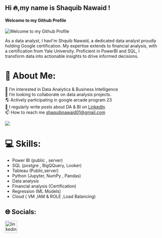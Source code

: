 ## Hi 🔥,my name is Shaquib Nawaid !
#### Welcome to my Github Profile
![Welcome to my Github Profile](https://media.licdn.com/dms/image/D5616AQE5VUYgfuqofw/profile-displaybackgroundimage-shrink_350_1400/0/1693769595203?e=1700092800&v=beta&t=760X88N9axxf-ncK9LvMDXoop2sWTPCr0ioZoJbqQnk)

As a data analyst, I havI'm Shquib Nawaid, a dedicated data analyst proudly holding Google certification. My expertise extends to financial analysis, with a certification from Yale University. Proficient in PowerBI and SQL, I transform data into actionable insights to drive informed decisions.
# 💫 About Me:
👀 I’m interested in Data Analytics & Business Intelligence<br>💞️ I’m looking to collaborate on data analysis projects.<br> 🌎 Actively participating in google arcade program 23<br>📝 I regularly write posts about DA & BI on [LinkedIn](https://www.linkedin.com/in/shaquibnawaid/)<br>📫 How to reach me shaquibnawaid01@gmail.com

[![](https://visitcount.itsvg.in/api?id=vinitsangoi&icon=0&color=0)](https://visitcount.itsvg.in)


# 💻 Skills: 
* Power BI (public , server)
* SQL (postgre , BigQQuery, Looker)
* Tableau (Public,server)
* Python (Jupyter, NumPy , Pandas)
* Data analysis 
* Financial analysis (Certification)
* Regression (ML Models)
* Cloud ( VM ,IAM & ROLE ,Load Balancing)

## 🌐 Socials:
[<img src='https://upload.wikimedia.org/wikipedia/commons/c/ca/LinkedIn_logo_initials.png' alt='linkedin' height='40'>](https://www.linkedin.com/in/shaquibnawaid//)   




<!-- repository is created with the help of vinitsangoi/readme.md -->
<!-- Proudly created with GPRM ( https://gprm.itsvg.in ) -->
